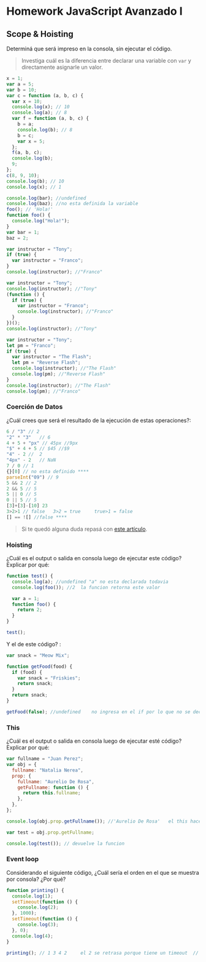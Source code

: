 # Homework JavaScript Avanzado I

## Scope & Hoisting

Determiná que será impreso en la consola, sin ejecutar el código.

> Investiga cuál es la diferencia entre declarar una variable con `var` y directamente asignarle un valor.

```javascript
x = 1;
var a = 5;
var b = 10;
var c = function (a, b, c) {
  var x = 10;
  console.log(x); // 10
  console.log(a); // 8
  var f = function (a, b, c) {
    b = a;
    console.log(b); // 8
    b = c;
    var x = 5;
  };
  f(a, b, c);
  console.log(b);
  9;
};
c(8, 9, 10);
console.log(b); // 10
console.log(x); // 1
```

```javascript
console.log(bar); //undefined
console.log(baz); //no esta definida la variable
foo(); // 'Hola!'
function foo() {
  console.log("Hola!");
}
var bar = 1;
baz = 2;
```

```javascript
var instructor = "Tony";
if (true) {
  var instructor = "Franco";
}
console.log(instructor); //"Franco"
```

```javascript
var instructor = "Tony";
console.log(instructor); //"Tony"
(function () {
  if (true) {
    var instructor = "Franco";
    console.log(instructor); //"Franco"
  }
})();
console.log(instructor); //"Tony"
```

```javascript
var instructor = "Tony";
let pm = "Franco";
if (true) {
  var instructor = "The Flash";
  let pm = "Reverse Flash";
  console.log(instructor); //"The Flash"
  console.log(pm); //"Reverse Flash"
}
console.log(instructor); //"The Flash"
console.log(pm); //"Franco"
```

### Coerción de Datos

¿Cuál crees que será el resultado de la ejecución de estas operaciones?:

```javascript
6 / "3" // 2
"2" * "3"   // 6
4 + 5 + "px" // 45px //9px
"$" + 4 + 5 // $45 //$9
"4" - 2 //  2
"4px" - 2   // NaN
7 / 0 // 1
{}[0] // no esta definido ****
parseInt("09") // 9
5 && 2 // 2
2 && 5 // 5
5 || 0 // 5
0 || 5 // 5
[3]+[3]-[10] 23
3>2>1 // false   3>2 = true     true>1 = false   
[] == ![] //false ****
```

> Si te quedó alguna duda repasá con [este artículo](http://javascript.info/tutorial/object-conversion).

### Hoisting

¿Cuál es el output o salida en consola luego de ejecutar este código? Explicar por qué:

```javascript
function test() {
  console.log(a); //undefined "a" no esta declarada todavia
  console.log(foo()); //2  la funcion retorna este valor

  var a = 1;
  function foo() {
    return 2;
  }
}

test();
```

Y el de este código? :

```javascript
var snack = "Meow Mix";

function getFood(food) {
  if (food) {
    var snack = "Friskies";
    return snack;
  }
  return snack;
}

getFood(false); //undefined    no ingresa en el if por lo que no se declara la variable
```

### This

¿Cuál es el output o salida en consola luego de ejecutar esté código? Explicar por qué:

```javascript
var fullname = "Juan Perez";
var obj = {
  fullname: "Natalia Nerea",
  prop: {
    fullname: "Aurelio De Rosa",
    getFullname: function () {
      return this.fullname;
    },
  },
};

console.log(obj.prop.getFullname()); //'Aurelio De Rosa'   el this hace referencia a prop

var test = obj.prop.getFullname;

console.log(test()); // devuelve la funcion
```

### Event loop

Considerando el siguiente código, ¿Cuál sería el orden en el que se muestra por consola? ¿Por qué?

```javascript
function printing() {
  console.log(1);
  setTimeout(function () {
    console.log(2);
  }, 1000);
  setTimeout(function () {
    console.log(3);
  }, 0);
  console.log(4);
}

printing(); // 1 3 4 2     el 2 se retrasa porque tiene un timeout  // 1 4 3 2 por lo visto el 3 tambien devido a que ingresa en una funcion
```
